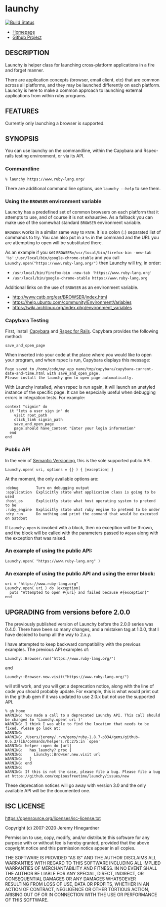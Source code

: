 # launchy

[![Build Status](https://travis-ci.org/copiousfreetime/launchy.svg?branch=master)](https://travis-ci.org/copiousfreetime/launchy)


* [Homepage](https://github.com/copiousfreetime/launchy)
* [Github Project](https://github.com/copiousfreetime/launchy)

## DESCRIPTION

Launchy is helper class for launching cross-platform applications in a fire and
forget manner.

There are application concepts (browser, email client, etc) that are common
across all platforms, and they may be launched differently on each platform.
Launchy is here to make a common approach to launching external applications from
within ruby programs.

## FEATURES

Currently only launching a browser is supported.

## SYNOPSIS

You can use launchy on the commandline, within the Capybara and Rspec-rails
testing environment, or via its API.

### Commandline

    % launchy https://www.ruby-lang.org/

There are additional command line options, use `launchy --help` to see them.

### Using the `BROWSER` environment variable

Launchy has a predefined set of common browsers on each platform that it
attempts to use, and of course it is not exhaustive. As a fallback you can make
use of the somewhat standard `BROWSER` environment variable.

`BROWSER` works in a similar same way to `PATH`. It is a colon (`:`) separated
list of commands to try. You can also put in a `%s` in the command and the URL
you are attempting to open will be substituted there.

As an example if you set `BROWSER=/usr/local/bin/firefox-bin -new-tab
'%s':/usr/local/bin/google-chrome-stable` and you call
`Launchy.open("https://www.ruby-lang.org/")` then Launchy will try, in order:

* `/usr/local/bin/firefox-bin -new-tab 'https://www.ruby-lang.org'`
* `/usr/local/bin/google-chrome-stable https://www.ruby-lang.org`

Additional links on the use of `BROWSER` as an environment variable.

* http://www.catb.org/esr/BROWSER/index.html
* https://help.ubuntu.com/community/EnvironmentVariables
* https://wiki.archlinux.org/index.php/environment_variables

### Capybara Testing

First, install [Capybara](https://github.com/jnicklas/capybara) and [Rspec for
Rails](https://github.com/rspec/rspec-rails). Capybara provides the following
method:

    save_and_open_page

When inserted into your code at the place where you would like to open your
program, and when rspec is run, Capybara displays this message:

    Page saved to /home/code/my_app_name/tmp/capybara/capybara-current-date-and-time.html with save_and_open_page.
    Please install the launchy gem to open page automatically.

With Launchy installed, when rspec is run again, it will launch an unstyled
instance of the specific page. It can be especially useful when debugging errors
in integration tests. For example:

    context "signin" do
      it "lets a user sign in" do
        visit root_path
        click_link signin_path
        save_and_open_page
        page.should have_content "Enter your login information"
      end
    end

### Public API

In the vein of [Semantic Versioning](https://semver.org), this is the sole
supported public API.

    Launchy.open( uri, options = {} ) { |exception| }

At the moment, the only available options are:

    :debug        Turn on debugging output
    :application  Explicitly state what application class is going to be used
    :host_os      Explicitly state what host operating system to pretend to be
    :ruby_engine  Explicitly state what ruby engine to pretend to be under
    :dry_run      Do nothing and print the command that would be executed on $stdout

If `Launchy.open` is invoked with a block, then no exception will be thrown, and
the block will be called with the parameters passed to `#open` along with the
exception that was raised.

### An example of using the public API:

    Launchy.open( "https://www.ruby-lang.org" )

### An example of using the public API and using the error block:

    uri = "https://www.ruby-lang.org"
    Launchy.open( uri ) do |exception|
      puts "Attempted to open #{uri} and failed because #{exception}"
    end

## UPGRADING from versions before 2.0.0

The previously published version of Launchy before the 2.0.0 series was 0.4.0.
There have been so many changes, and a mistaken tag at 1.0.0, that I have
decided to bump all the way to 2.x.y.

I have attempted to keep backward compatibility with the previous examples. The
previous API examples of:

    Launchy::Browser.run("https://www.ruby-lang.org/")

and

    Launchy::Browser.new.visit("https://www.ruby-lang.org/")

will still work, and you will get a deprecation notice, along with the line
of code you should probably update. For example, this is what would print out
in the github gem if it was updated to use 2.0.x but not use the supported API.

    % gh home
    WARNING: You made a call to a deprecated Launchy API. This call should be changed to 'Launchy.open( uri )'
    WARNING: I think I was able to find the location that needs to be fixed. Please go look at:
    WARNING:
    WARNING: /Users/jeremy/.rvm/gems/ruby-1.8.7-p334/gems/github-0.6.2/lib/commands/helpers.rb:275:in `open'
    WARNING: helper :open do |url|
    WARNING:   has_launchy? proc {
    WARNING:     Launchy::Browser.new.visit url
    WARNING:   }
    WARNING: end
    WARNING:
    WARNING: If this is not the case, please file a bug. Please file a bug at https://github.com/copiousfreetime/launchy/issues/new

These deprecation notices will go away with version 3.0 and the only available
API will be the documented one.

## ISC LICENSE

https://opensource.org/licenses/isc-license.txt

Copyright (c) 2007-2020 Jeremy Hinegardner

Permission to use, copy, modify, and/or distribute this software for any
purpose with or without fee is hereby granted, provided that the above
copyright notice
and this permission notice appear in all copies.

THE SOFTWARE IS PROVIDED "AS IS" AND THE AUTHOR DISCLAIMS ALL WARRANTIES
WITH REGARD TO THIS SOFTWARE INCLUDING ALL IMPLIED WARRANTIES OF
MERCHANTABILITY AND FITNESS. IN NO EVENT SHALL THE AUTHOR BE LIABLE FOR
ANY SPECIAL, DIRECT, INDIRECT, OR CONSEQUENTIAL DAMAGES OR ANY DAMAGES
WHATSOEVER RESULTING FROM LOSS OF USE, DATA OR PROFITS, WHETHER IN AN
ACTION OF CONTRACT, NEGLIGENCE OR OTHER TORTIOUS ACTION, ARISING OUT OF
OR IN CONNECTION WITH THE USE OR PERFORMANCE OF THIS SOFTWARE.

